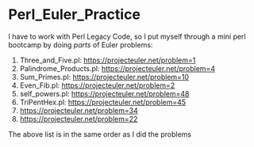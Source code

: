 # Perl_Euler_Practice
I have to work with Perl Legacy Code, so I put myself through a mini perl bootcamp by doing *parts* of Euler problems:  

1)  Three_and_Five.pl: https://projecteuler.net/problem=1  
2)  Palindrome_Products.pl: https://projecteuler.net/problem=4  
3)  Sum_Primes.pl: https://projecteuler.net/problem=10  
4)  Even_Fib.pl: https://projecteuler.net/problem=2  
5)  self_powers.pl: https://projecteuler.net/problem=48  
6)  TriPentHex.pl: https://projecteuler.net/problem=45  
7)  https://projecteuler.net/problem=34  
8)  https://projecteuler.net/problem=22
  
The above list is in the same order as I did the problems  
